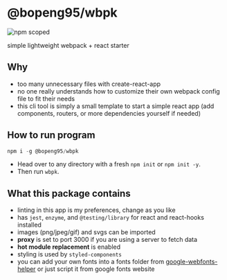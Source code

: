 # @bopeng95/wbpk

![npm scoped](https://img.shields.io/badge/npm-2.1.1-orange.svg)

simple lightweight webpack + react starter

## Why

- too many unnecessary files with create-react-app
- no one really understands how to customize their own webpack config file to fit their needs
- this cli tool is simply a small template to start a simple react app (add components, routers, or more dependencies yourself if needed)

## How to run program

```javascript
npm i -g @bopeng95/wbpk
```

- Head over to any directory with a fresh `npm init` or `npm init -y`.
- Then run `wbpk`.

## What this package contains

- linting in this app is my preferences, change as you like
- has `jest`, `enzyme`, and `@testing/library` for react and react-hooks installed
- images (png/jpeg/gif) and svgs can be imported
- **proxy** is set to port 3000 if you are using a server to fetch data
- **hot module replacement** is enabled
- styling is used by `styled-components`
- you can add your own fonts into a fonts folder from [google-webfonts-helper](https://google-webfonts-helper.herokuapp.com/fonts) or just script it from google fonts website
